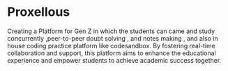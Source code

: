
# Proxellous

Creating a Platform  for Gen Z in which the students can came and study concurrently ,peer-to-peer doubt solving , and notes making , and also in house coding practice platform like codesandbox.  By fostering real-time collaboration and support, this platform aims to enhance the educational experience and empower students to achieve academic success together.
